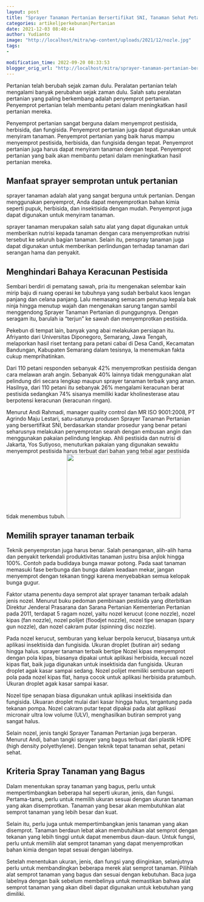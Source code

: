 ```yaml
---
layout: post
title: "Sprayer Tanaman Pertanian Bersertifikat SNI, Tanaman Sehat Petani Pun Aman"
categories: artikel|perkebunan|Pertanian
date: 2021-12-03 08:40:44
author: Yudianto
image: "http://localhost/mitra/wp-content/uploads/2021/12/nozle.jpg"
tags:
- 

modification_time: 2022-09-20 08:33:53
blogger_orig_url: "http://localhost/mitra/sprayer-tanaman-pertanian-bersertifikat.html"
---
```


Pertanian telah berubah sejak zaman dulu. Peralatan pertanian telah mengalami banyak perubahan sejak zaman dulu. Salah satu peralatan pertanian yang paling berkembang adalah penyemprot pertanian. Penyemprot pertanian telah membantu petani dalam meningkatkan hasil pertanian mereka.

Penyemprot pertanian sangat berguna dalam menyemprot pestisida, herbisida, dan fungisida. Penyemprot pertanian juga dapat digunakan untuk menyiram tanaman. Penyemprot pertanian yang baik harus mampu menyemprot pestisida, herbisida, dan fungisida dengan tepat. Penyemprot pertanian juga harus dapat menyiram tanaman dengan tepat. Penyemprot pertanian yang baik akan membantu petani dalam meningkatkan hasil pertanian mereka.
<h2>Manfaat sprayer semprotan untuk pertanian</h2>
sprayer tanaman adalah alat yang sangat berguna untuk pertanian. Dengan menggunakan penyemprot, Anda dapat menyemprotkan bahan kimia seperti pupuk, herbisida, dan insektisida dengan mudah. Penyemprot juga dapat digunakan untuk menyiram tanaman.

sprayer tanaman merupakan salah satu alat yang dapat digunakan untuk memberikan nutrisi kepada tanaman dengan cara menyemprotkan nutrisi tersebut ke seluruh bagian tanaman. Selain itu, penspray tanaman juga dapat digunakan untuk memberikan perlindungan terhadap tanaman dari serangan hama dan penyakit.
<h2>Menghindari Bahaya Keracunan Pestisida</h2>
Sembari berdiri di pematang sawah, pria itu mengenakan selembar kain mirip baju di ruang operasi ke tubuhnya yang sudah berbalut kaos lengan panjang dan celana panjang. Lalu memasang semacam penutup kepala bak ninja hingga menutup wajah dan mengenakan sarung tangan sambil menggendong Sprayer Tanaman Pertanian di punggungnya. Dengan seragam itu, barulah ia “terjun” ke sawah dan menyemprotkan pestisida.

Pekebun di tempat lain, banyak yang abai melakukan persiapan itu. Afriyanto dari Universitas Diponegoro, Semarang, Jawa Tengah, melaporkan hasil riset tentang para petani cabai di Desa Candi, Kecamatan Bandungan, Kabupaten Semarang dalam tesisnya, la menemukan fakta cukup memprihatinkan.

Dari 110 petani responden sebanyak 42% menyemprotkan pestisida dengan cara melawan arah angin. Sebanyak 40% lainnya tidak menggunakan alat pelindung diri secara lengkap maupun sprayer tanaman terbaik yang aman. Hasilnya, dari 110 petani itu sebanyak 26% mengalami keracunan berat pestisida sedangkan 74% sisanya memiliki kadar kholinesterase atau berpotensi keracunan (keracunan ringan).

Menurut Andi Rahmadi, manager quality control dan MR ISO 9001:2008, PT Agrindo Maju Lestari, satu-satunya produsen Sprayer Tanaman Pertanian yang bersertifikat SNI, berdasarkan standar prosedur yang benar petani seharusnya melakukan penyemprotan searah dengan embusan angin dan menggunakan pakaian pelindung lengkap.
Ahli pestisida dan nutrisi di Jakarta, Yos Sutiyoso, menuturkan pakaian yang digunakan sewaktu menyemprot pestisida harus terbuat dari bahan yang tebal agar pestisida tidak menembus tubuh.
<a href="http://127.0.0.1/mitra/wp-content/uploads/2021/12/ptotective.jpg"><img class="aligncenter wp-image-15550 size-medium" src="http://127.0.0.1/mitra/wp-content/uploads/2021/12/ptotective-300x169.jpg" alt="" width="300" height="169" /></a>
<h2 id="Memancing">Memilih sprayer tanaman terbaik</h2>
Teknik penyemprotan juga harus benar. Salah penanganan, alih-alih hama dan penyakit terkendali produktivitas tanaman justru bisa anjlok hingga 100%. Contoh pada budidaya bunga mawar potong. Pada saat tanaman memasuki fase berbunga dan bunga dalam keadaan mekar, jangan menyemprot dengan tekanan tinggi karena menyebabkan semua kelopak bunga gugur.

Faktor utama penentu daya semprot alat sprayer tanaman terbaik adalah jenis nozel. Menurut buku pedoman pembinaan pestisida yang diterbitkan Direktur Jenderal Prasarana dan Sarana Pertanian Kementerian Pertanian pada 2011, terdapat 5 ragam nozel, yaitu nozel kerucut (cone nozzle), nozel kipas (fan nozzle), nozel polijet (floodjet nozzle), nozel tipe senapan (spary gun nozzle), dan nozel cakram putar (spinning disc nozzle).

Pada nozel kerucut, semburan yang keluar berpola kerucut, biasanya untuk aplikasi insektisida dan fungisida. Ukuran droplet (butiran air) sedang hingga halus. sprayer tanaman terbaik bertipe Nozel kipas menyemprot dengan pola kipas, biasanya dipakai untuk aplikasi herbisida, kecuali nozel kipas flat, baik juga digunakan untuk insektisida dan fungisida.
Ukuran droplet agak kasar sampai sedang. Nozel polijet memiliki semburan seperti pola pada nozel kipas flat, hanya cocok untuk aplikasi herbisida pratumbuh. Ukuran droplet agak kasar sampai kasar.

Nozel tipe senapan biasa digunakan untuk aplikasi insektisida dan fungisida. Ukuaran droplet mulai dari kasar hingga halus, tergantung pada tekanan pompa. Nozel cakram putar tepat dipakai pada alat aplikasi micronair ultra low volume (ULV), menghasilkan butiran semprot yang sangat halus.

Selain nozel, jenis tangki Sprayer Tanaman Pertanian juga berperan. Menurut Andi, bahan tangki sprayer yang bagus terbuat dari plastik HDPE (high density polyethylene). Dengan teknik tepat tanaman sehat, petani sehat.
<h2>Kriteria Spray Tanaman yang Bagus</h2>
Dalam menentukan spray tanaman yang bagus, perlu untuk mempertimbangkan beberapa hal seperti ukuran, jenis, dan fungsi. Pertama-tama, perlu untuk memilih ukuran sesuai dengan ukuran tanaman yang akan disemprotkan. Tanaman yang besar akan membutuhkan alat semprot tanaman yang lebih besar dan kuat.

Selain itu, perlu juga untuk mempertimbangkan jenis tanaman yang akan disemprot. Tanaman berdaun lebat akan membutuhkan alat semprot dengan tekanan yang lebih tinggi untuk dapat menembus daun-daun. Untuk fungsi, perlu untuk memilih alat semprot tanaman yang dapat menyemprotkan bahan kimia dengan tepat sesuai dengan labelnya.

Setelah menentukan ukuran, jenis, dan fungsi yang diinginkan, selanjutnya perlu untuk membandingkan beberapa merek alat semprot tanaman. Pilihlah alat semprot tanaman yang bagus dan sesuai dengan kebutuhan. Baca juga labelnya dengan baik sebelum membelinya untuk memastikan bahwa alat semprot tanaman yang akan dibeli dapat digunakan untuk kebutuhan yang dimiliki.
